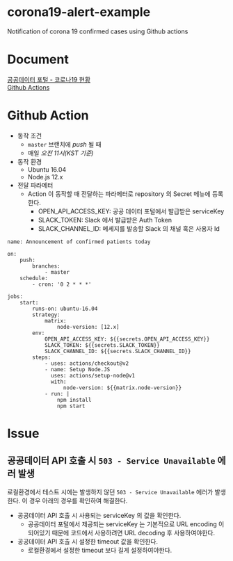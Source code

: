 # corona19-alert-example
Notification of corona 19 confirmed cases using Github actions

# Document
[공공데이터 포털 - 코로나19 현황](https://www.data.go.kr/data/15043376/openapi.do)  
[Github Actions](https://docs.github.com/en/free-pro-team@latest/actions)  

# Github Action
* 동작 조건
    + `master` 브랜치에 *push* 될 때
    + 매일 *오전 11시(KST 기준)*
* 동작 환경
    + Ubuntu 16.04
    + Node.js 12.x
* 전달 파라메터
    + Action 이 동작할 때 전달하는 파라메터로 repository 의 Secret 메뉴에 등록한다.
        - OPEN_API_ACCESS_KEY: 공공 데이터 포털에서 발급받은 serviceKey
        - SLACK_TOKEN: Slack 에서 발급받은 Auth Token
        - SLACK_CHANNEL_ID: 메세지를 발송할 Slack 의 채널 혹은 사용자 Id

```
name: Announcement of confirmed patients today

on:
    push:
        branches:
            - master
    schedule:
        - cron: '0 2 * * *'

jobs:
    start:
        runs-on: ubuntu-16.04
        strategy:
            matrix:
                node-version: [12.x]
        env:
            OPEN_API_ACCESS_KEY: ${{secrets.OPEN_API_ACCESS_KEY}}
            SLACK_TOKEN: ${{secrets.SLACK_TOKEN}}
            SLACK_CHANNEL_ID: ${{secrets.SLACK_CHANNEL_ID}}
        steps:
            - uses: actions/checkout@v2
            - name: Setup Node.JS
              uses: actions/setup-node@v1
              with: 
                  node-version: ${{matrix.node-version}}
            - run: |
                npm install
                npm start
```

# Issue
## 공공데이터 API 호출 시 `503 - Service Unavailable` 에러 발생
로컬환경에서 테스트 시에는 발생하지 않던 `503 - Service Unavailable` 에러가 발생한다. 이 경우 아래의 경우를 확인하여 해결한다.
* 공공데이터 API 호출 시 사용되는 serviceKey 의 값을 확인한다.
    + 공공데이터 포털에서 제공되는 serviceKey 는 기본적으로 URL encoding 이 되어있기 때문에 코드에서 사용하려면 URL decoding 후 사용하여야한다.
* 공공데이터 API 호출 시 설정한 timeout 값을 확인한다.
    + 로컬환경에서 설정한 timeout 보다 길게 설정하여야한다.
